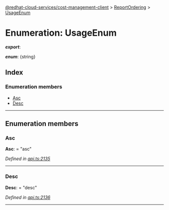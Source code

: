 [@redhat-cloud-services/cost-management-client](../README.md) > [ReportOrdering](../modules/reportordering.md) > [UsageEnum](../enums/reportordering.usageenum.md)

# Enumeration: UsageEnum

*__export__*: 

*__enum__*: {string}

## Index

### Enumeration members

* [Asc](reportordering.usageenum.md#asc)
* [Desc](reportordering.usageenum.md#desc)

---

## Enumeration members

<a id="asc"></a>

###  Asc

**Asc**:  = "asc"

*Defined in [api.ts:2135](https://github.com/rvsia/javascript-clients/blob/master/packages/cost-management/api.ts#L2135)*

___
<a id="desc"></a>

###  Desc

**Desc**:  = "desc"

*Defined in [api.ts:2136](https://github.com/rvsia/javascript-clients/blob/master/packages/cost-management/api.ts#L2136)*

___


